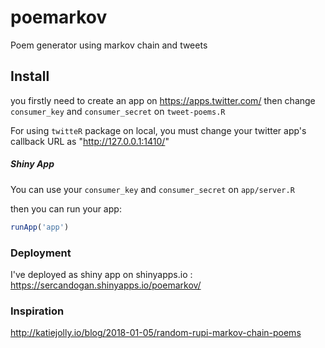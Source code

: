 # poemarkov

Poem generator using markov chain and tweets

## Install

you firstly need to create an app on https://apps.twitter.com/ then change  `consumer_key` and `consumer_secret` on `tweet-poems.R`

For using `twitteR` package on local, you must change your twitter app's callback URL as "http://127.0.0.1:1410/"

##### Shiny App

You can use your `consumer_key` and `consumer_secret` on `app/server.R` 

then you can run your app:
```r
runApp('app')
```

### Deployment

I've deployed as shiny app on shinyapps.io : https://sercandogan.shinyapps.io/poemarkov/


### Inspiration 

http://katiejolly.io/blog/2018-01-05/random-rupi-markov-chain-poems


